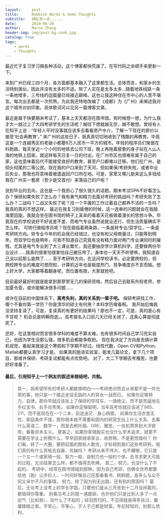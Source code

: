```yaml
---
layout:     post
title:      Rubbish Words & Some Thoughts
subtitle:   胡乱写一点......
date:       2019-06-20
author:     Marco Zhang
header-img: img/post-bg-cook.jpg
catalog: true
tags:
    - words
    - Thoughts
---
```


最近忙于复习学习搞各种活动，这个博客都快荒废了。在写代码之余顺手来更新一下。

来到广州已经三四个月，各方面都基本融入了这里都生活。总体而言，和家乡的生活特别类似，因此并没有太多的不适。除了人实在是太多太多…随着地铁线路一条一条地增多，三号线的运载量已经接近巅峰。这也让我这种住在市中心的人苦不堪言。每次出去都是一次煎熬。为此我还特地改编了《成都》为《广州》来阐述我对这个城市对初印象。具体歌词可以见另一篇博客文章。

最近是属于快要期末考试了，基本上天天都泡在图书馆。有时候想一想，为什么我才大一就过上了大四考研学生的生活呢？越往下想就越无奈，越不敢想。曾经有人在知乎上说：“年轻人平时没事就应该多去看看房产中介，了解一下现在的房价以接受‘社会再教育’。” 来广州的这些日子，我真真切切地收到了残酷的再教育。毕竟这是一个连越秀区的老破小都要6万人民币一平方的城市。年轻的程序员们聚居在科韵路，每天坐近一个小时的地铁去公司下班，晚上再拖着疲惫的身子站在人山人海的地铁上回家。就这样每天日复一日的付出，在广州市区也很难有属于自己的家，这也意味着后代不能接受良好的教育，甚至户口都难以迁移。他们在广州，是彻头彻尾的二等公民。现在我的户口来到了天河，但如果保/考研失败，或者毕业后失业，那我也将意味着被遣返回户口所在地。可是，家里又哪儿能来这么多钱给我在广州买一套房（至少是交首付）来落自己的户呢？

说到毕业的去向，这也是一个我担心了很久很久的话题。期末考试GPA不好看怎么办？保研如果失败了怎么办？我有勇气和精力去面对考研的挑战吗？考研失败了怎么办？二战吗？二战又失败了呢？找一个平庸的工作过着自己都养不活的一生吗？我真的真的不想这样。
最近在我复习到疲倦的时候，这一连串的问题就会在我脑海里回旋。我就会坐在图书馆的椅子上呆呆的看着天花板做着漫长的思想斗争。毕竟现在的学校说好不好说差不差，而电气专业虽然说就业还行，但生活质量确实不怎么样。
可转行做程序员呢？现在面临着两条路，一条是转专业/双学位，一条是考研转方向。转专业今年的机会我已经错过，也没有和父母商量过，只能等到明年。而双学位也是明年，可我不知道自己究竟有没有精力面对两门专业课同时的摧残，尤其是电气专业到了大三课业繁忙，我还要抽空学计算机科学，还要做两份毕业设计……我真的很害怕很害怕自己被压垮了。身体也一天天不听使唤，我知道自己没以前那么能熬了……
至于考研转方向，在这间学校读书，必定要跨校的，但跨校跨专业的难度可想而知，计算机近年也是极度热门，竞争难度亦不言而喻。想上好大学，大家都等着翻身呢，而位置有限，大家就抢吧。

目前最好最好的就是能拿到那寥寥无几的保研资格，然后自己去联系外校老师，参加夏令营，或许能解决很多问题……

或许在目前的中国体系下，**高考失利，真的关系到一辈子吧。** 保研考研找工作，哪个不看你第一学历？你是清华的硕士有何用？本科学历难看啊。
我开始后悔我没坚持复读了，可是，复读真的有更好的结果吗？那也不一定，可是，真的是心有不甘呢？
机会总是转瞬而逝。。高考报名入口前几天已经关闭了，这条心算是彻底死了。

还好，在这里相对而言很多学科的难度不算太难，也有很多时间自己学习充实自己，也因为学生没那么强，很多机会都能争取到。
现在我决定了方向是去搞计算机视觉，看起来就是这个寒假和下学期不好过。线性代数，Open CV和Python、Matlab都要认真学习才是。
如果真的能进实验室，能发几篇论文，拿下几个项目，那或许保研、考研复试都能有点优势吧。
对了，大二下学期去考雅思，也要好好准备了。

#### 最后，引用知乎上一个网友的叙述来做结吧，共勉。

>其一，我希望所有的考研人都能够明白——考研绝对而且从来都不是一件光荣的事，他只是一个接近走投无路的人的背水一战而已。
如果你足够努力、自律，那你早就应该坐上了保研的早班车、一骑绝尘，而不是苦逼地左手红宝书、右手肖秀荣。
如果你足够聪明，当年高考你就应该进了985、211，而不是现在在一个二本，前途迷茫、身心俱疲。
如果你生活衣食无忧、家庭条件不错，那你根本就不需要和国内的研究生扯上什么关系、去看什么英语二、数学一，而是去刷托福、GRE、雅思，一张机票奔到大洋彼岸，看看资本主义。
更甚之，如果你家境殷实也没什么学术追求，就更不需要在学业上折腾什么，早早回家继承家业、收房租，不是更悠哉吗？
你们看，转了一大圈，要把前面的那些人数完，才轮得到我们这些考研狗，我们真的有什么资格去自豪、优越吗？
考研从来不伟大、也不耀眼，它只是一个又一个或家境一般、智力一般、自制力也一般的个体，去寻求更大可能的过程，无论结果怎么样，都不值得去吹捧。
其二，努力，也没什么了不起的。
考研中，经常在图书馆碰到那种，因为自己考研，仿佛全世界都要给他（她）让步的人，一时间好像自己在那看看书、刷刷题，是多么与众不同又卓尔不凡的事情。
努力，除了因为别无出路，还有别的原因吗？
最后，无论考上没考上的学长学姐，只要他们是从三月坐到十二月没闲着的，都值得你尊重。
别看见考上的就一通跪舔，也许他们只是比别人多了一点运气（比如我），没什么了不起的；铩羽而归的，不见得就是得多且过、庸庸碌碌之辈。平常心，平等心，于人于己都是财富。年纪轻轻的，别那么势利。
